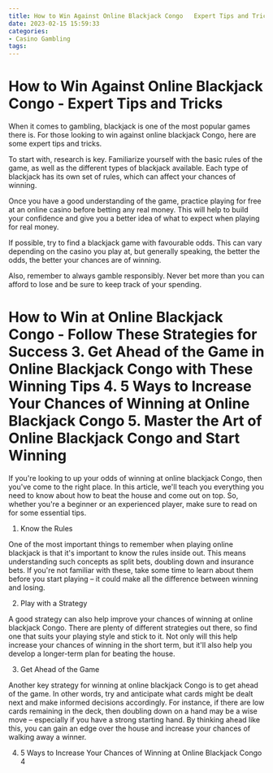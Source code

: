 ```yaml
---
title: How to Win Against Online Blackjack Congo   Expert Tips and Tricks 
date: 2023-02-15 15:59:33
categories:
- Casino Gambling
tags:
---
```



#  How to Win Against Online Blackjack Congo - Expert Tips and Tricks 

When it comes to gambling, blackjack is one of the most popular games there is. For those looking to win against online blackjack Congo, here are some expert tips and tricks.

To start with, research is key. Familiarize yourself with the basic rules of the game, as well as the different types of blackjack available. Each type of blackjack has its own set of rules, which can affect your chances of winning.

Once you have a good understanding of the game, practice playing for free at an online casino before betting any real money. This will help to build your confidence and give you a better idea of what to expect when playing for real money.

If possible, try to find a blackjack game with favourable odds. This can vary depending on the casino you play at, but generally speaking, the better the odds, the better your chances are of winning.

Also, remember to always gamble responsibly. Never bet more than you can afford to lose and be sure to keep track of your spending.

#  How to Win at Online Blackjack Congo - Follow These Strategies for Success 3. Get Ahead of the Game in Online Blackjack Congo with These Winning Tips 4. 5 Ways to Increase Your Chances of Winning at Online Blackjack Congo 5. Master the Art of Online Blackjack Congo and Start Winning

If you're looking to up your odds of winning at online blackjack Congo, then you've come to the right place. In this article, we'll teach you everything you need to know about how to beat the house and come out on top. So, whether you're a beginner or an experienced player, make sure to read on for some essential tips.

1. Know the Rules

One of the most important things to remember when playing online blackjack is that it's important to know the rules inside out. This means understanding such concepts as split bets, doubling down and insurance bets. If you're not familiar with these, take some time to learn about them before you start playing – it could make all the difference between winning and losing.

2. Play with a Strategy

A good strategy can also help improve your chances of winning at online blackjack Congo. There are plenty of different strategies out there, so find one that suits your playing style and stick to it. Not only will this help increase your chances of winning in the short term, but it'll also help you develop a longer-term plan for beating the house.

3. Get Ahead of the Game

Another key strategy for winning at online blackjack Congo is to get ahead of the game. In other words, try and anticipate what cards might be dealt next and make informed decisions accordingly. For instance, if there are low cards remaining in the deck, then doubling down on a hand may be a wise move – especially if you have a strong starting hand. By thinking ahead like this, you can gain an edge over the house and increase your chances of walking away a winner.

4. 5 Ways to Increase Your Chances of Winning at Online Blackjack Congo 4 

 

 

 


